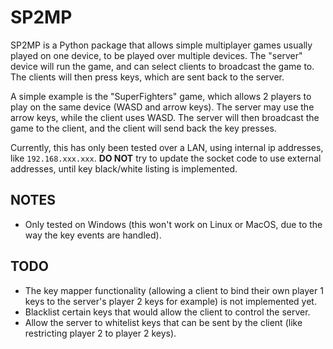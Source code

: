 # SP2MP

SP2MP is a Python package that allows simple multiplayer games usually played on one device, to be played over multiple
devices. The "server" device will run the game, and can select clients to broadcast the game to. The clients will then
press keys, which are sent back to the server.

A simple example is the "SuperFighters" game, which allows 2 players to play on the same device (WASD and arrow keys).
The server may use the arrow keys, while the client uses WASD. The server will then broadcast the game to the client,
and the client will send back the key presses.

Currently, this has only been tested over a LAN, using internal ip addresses, like `192.168.xxx.xxx`. **DO NOT** try to
update the socket code to use external addresses, until key black/white listing is implemented.

## NOTES

- Only tested on Windows (this won't work on Linux or MacOS, due to the way the key events are handled).

## TODO

- The key mapper functionality (allowing a client to bind their own player 1 keys to the server's player 2 keys for
  example) is not implemented yet.
- Blacklist certain keys that would allow the client to control the server.
- Allow the server to whitelist keys that can be sent by the client (like restricting player 2 to player 2 keys).
